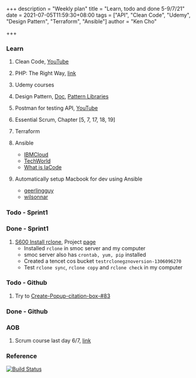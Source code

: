 +++
description = "Weekly plan"
title = "Learn, todo and done 5-9/7/21"
date = 2021-07-05T11:59:30+08:00
tags = ["API", "Clean Code", "Udemy", "Design Pattern", "Terraform", "Ansible"]
author = "Ken Cho"

+++  
### Learn
1. Clean Code, [YouTube](https://www.youtube.com/watch?v=7EmboKQH8lM)
2. PHP: The Right Way, [link](https://phptherightway.com/)
3. Udemy courses
4. Design Pattern, [Doc](https://designpatternsphp.readthedocs.io/en/latest/README.html), [Pattern Libraries](https://medium.com/@whatjackhasmade/pattern-libraries-abcc45c6144c)
5. Postman for testing API, [YouTube](https://www.freecodecamp.org/news/learn-how-to-use-postman-to-test-apis/)
6. Essential Scrum, Chapter [5, 7, 17, 18, 19]
7. Terraform
8. Ansible
    - [IBMCloud](https://www.youtube.com/watch?v=fHO1X93e4WA)
    - [TechWorld](https://www.youtube.com/watch?v=1id6ERvfozo)
    - [What is IaCode](https://www.youtube.com/watch?v=POPP2WTJ8es)

10. Automatically setup Macbook for dev using Ansible
    - [geerlingguy](https://github.com/geerlingguy/mac-dev-playbook)
    - [wilsonnar](https://wilsonmar.github.io/ansible-mac-osx-setup/)


### Todo - Sprint1

### Done - Sprint1
1. [S600 Install rclone](https://github.com/gigascience/gigadb-website/issues/682), Project [page](https://github.com/kencho51/rclone-implementation.git)
    * Installed `rclone` in smoc server and my computer
    * smoc server also has `crontab, yum, pip` installed
    * Created a tencet cos bucket `testrclonegznoversion-1306096270`
    * Test `rclone sync`, `rclone copy` and `rclone check` in my computer  

### Todo - Github
1. Try to [Create-Popup-citation-box-#83](https://github.com/gigascience/gigadb-website/issues/83)

### Done - Github

### AOB
1. Scrum course last day 6/7, [link](https://www.hkpcacademy.org/2021/03/30/10011564-01-scrum-developer-with-devops-training/)

### Reference


[![Build Status](https://travis-ci.com/kencho51/gigathing.svg?branch=master)](https://travis-ci.com/kencho51/gigathing)

